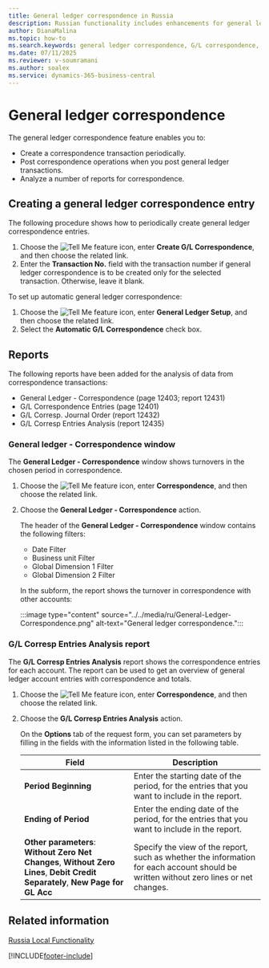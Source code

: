 ```yaml
---
title: General ledger correspondence in Russia
description: Russian functionality includes enhancements for general ledger correspondence.
author: DianaMalina
ms.topic: how-to
ms.search.keywords: general ledger correspondence, G/L correspondence, correspondence window, Russia
ms.date: 07/11/2025
ms.reviewer: v-soumramani
ms.author: soalex
ms.service: dynamics-365-business-central
---
```


# General ledger correspondence

The general ledger correspondence feature enables you to: 

- Create a correspondence transaction periodically.
- Post correspondence operations when you post general ledger transactions.
- Analyze a number of reports for correspondence.

## Creating a general ledger correspondence entry

The following procedure shows how to periodically create general ledger correspondence entries.

1. Choose the ![Tell Me feature](../../media/ui-search/search_small.png "Tell me what you want to do") icon, enter **Create G/L Correspondence**, and then choose the related link.
1. Enter the **Transaction No.** field with the transaction number if general ledger correspondence is to be created only for the selected transaction. Otherwise, leave it blank.

To set up automatic general ledger correspondence:

1. Choose the ![Tell Me feature](../../media/ui-search/search_small.png "Tell me what you want to do") icon, enter **General Ledger Setup**, and then choose the related link.
1. Select the **Automatic G/L Correspondence** check box.

## Reports

The following reports have been added for the analysis of data from correspondence transactions:

- General Ledger - Correspondence (page 12403; report 12431)
- G/L Correspondence Entries (page 12401)
- G/L Corresp. Journal Order (report 12432)
- G/L Corresp Entries Analysis (report 12435)

### General ledger - Correspondence window

The **General Ledger - Correspondence** window shows turnovers in the chosen period in correspondence.

1. Choose the ![Tell Me feature](../../media/ui-search/search_small.png "Tell me what you want to do") icon, enter **Correspondence**, and then choose the related link.
1. Choose the **General Ledger - Correspondence** action.

   The header of the **General Ledger - Correspondence** window contains the following filters:

   - Date Filter
   - Business unit Filter
   - Global Dimension 1 Filter
   - Global Dimension 2 Filter

   In the subform, the report shows the turnover in correspondence with other accounts:

   :::image type="content" source="../../media/ru/General-Ledger-Correspondence.png" alt-text="General ledger correspondence.":::

### G/L Corresp Entries Analysis report

The **G/L Corresp Entries Analysis** report shows the correspondence entries for each account. The report can be used to get an overview of general ledger account entries with correspondence and totals.

1. Choose the ![Tell Me feature](../../media/ui-search/search_small.png "Tell me what you want to do") icon, enter **Correspondence**, and then choose the related link.
1. Choose the **G/L Corresp Entries Analysis** action.

   On the **Options** tab of the request form, you can set parameters by filling in the fields with the information listed in the following table.

   | Field                  | Description                                                  |
   | ---------------------- | ------------------------------------------------------------ |
   | **Period Beginning**   | Enter the starting date of the period, for the entries that you want to include in the report. |
   | **Ending of Period**   | Enter the ending date of the period, for the entries that you want to include in the report. |
   | **Other parameters**:<br />**Without Zero Net Changes**, **Without Zero Lines**, **Debit Credit Separately**, **New Page for GL Acc** | Specify the view of the report, such as whether the information for each account should be written without zero lines or net changes. |

## Related information

[Russia Local Functionality](russia-local-functionality.md)

[!INCLUDE[footer-include](../../includes/footer-banner.md)]
